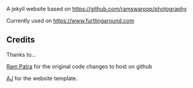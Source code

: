 A jekyll website based on https://github.com/ramswaroop/photography

Currently used on https://www.furtlingaround.com

## Credits
Thanks to...

[Ram Patra](https://github.com/ramswaroop/photography) for the original code changes to host on github

[AJ](https://twitter.com/ajlkn) for the website template.


